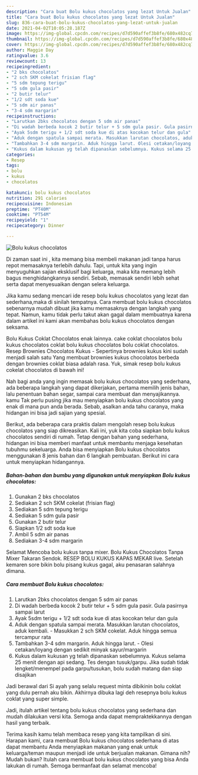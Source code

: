 ```yaml
---
description: "Cara buat Bolu kukus chocolatos yang lezat Untuk Jualan"
title: "Cara buat Bolu kukus chocolatos yang lezat Untuk Jualan"
slug: 836-cara-buat-bolu-kukus-chocolatos-yang-lezat-untuk-jualan
date: 2021-04-02T10:05:28.187Z
image: https://img-global.cpcdn.com/recipes/d7d590affef3b8fe/680x482cq70/bolu-kukus-chocolatos-foto-resep-utama.jpg
thumbnail: https://img-global.cpcdn.com/recipes/d7d590affef3b8fe/680x482cq70/bolu-kukus-chocolatos-foto-resep-utama.jpg
cover: https://img-global.cpcdn.com/recipes/d7d590affef3b8fe/680x482cq70/bolu-kukus-chocolatos-foto-resep-utama.jpg
author: Maggie Day
ratingvalue: 3.6
reviewcount: 13
recipeingredient:
- "2 bks chocolatos"
- "2 sch SKM cokelat frisian flag"
- "5 sdm tepung terigu"
- "5 sdm gula pasir"
- "2 butir telur"
- "1/2 sdt soda kue"
- "5 sdm air panas"
- "3-4 sdm margarin"
recipeinstructions:
- "Larutkan 2bks chocolatos dengan 5 sdm air panas"
- "Di wadah berbeda kocok 2 butir telur + 5 sdm gula pasir. Gula pasirnya sampai larut"
- "Ayak 5sdm terigu + 1/2 sdt soda kue di atas kocokan telur dan gula"
- "Aduk dengan spatula sampai merata. Masukkan larutan chocolatos, aduk kembali. Masukkan 2 sch SKM cokelat. Aduk hingga semua tercampur rata"
- "Tambahkan 3-4 sdm margarin. Aduk hingga larut. Olesi cetakan/loyang dengan sedikit minyak sayur/margarin"
- "Kukus dalam kukusan yg telah dipanaskan sebelumnya. Kukus selama 25 menit dengan api sedang. Tes dengan tusuk/garpu. Jika sudah tidak lengket/menempel pada garpu/tusukan, bolu sudah matang dan siap disajikan"
categories:
- Resep
tags:
- bolu
- kukus
- chocolatos

katakunci: bolu kukus chocolatos 
nutrition: 291 calories
recipecuisine: Indonesian
preptime: "PT40M"
cooktime: "PT54M"
recipeyield: "1"
recipecategory: Dinner

---
```



![Bolu kukus chocolatos](https://img-global.cpcdn.com/recipes/d7d590affef3b8fe/680x482cq70/bolu-kukus-chocolatos-foto-resep-utama.jpg)

Di zaman  saat ini , kita memang bisa membeli makanan jadi tanpa harus repot memasaknya terlebih dahulu. Tapi, untuk kita yang ingin menyuguhkan sajian eksklusif bagi keluarga, maka kita memang lebih bagus menghidangkannya sendiri. Sebab, memasak sendiri lebih sehat serta dapat menyesuaikan dengan selera keluarga.

Jika kamu sedang mencari ide resep bolu kukus chocolatos yang lezat dan sederhana,maka di sinilah tempatnya. Cara membuat bolu kukus chocolatos  sebenarnya mudah dibuat jika kamu memasaknya dengan langkah yang tepat. Namun, kamu tidak perlu takut akan gagal dalam membuatnya 
karena dalam artikel ini kami akan membahas bolu kukus chocolatos dengan seksama.  

Bolu Kukus Coklat Chocolatos enak lainnya. cake coklat chocolatos bolu kukus chocolatos coklat bolu kukus chocolatos bolu coklat chocolatos. Resep Brownies Chocolatos Kukus - Sepertinya brownies kukus kini sudah menjadi salah satu Yang membuat brownies kukus chocolatos berbeda dengan brownies coklat biasa adalah rasa. Yuk, simak resep bolu kukus cokelat chocolatos di bawah ini!

Nah bagi anda yang ingin memasak bolu kukus chocolatos yang sederhana, ada beberapa langkah yang dapat dikerjakan, pertama memilih jenis bahan, lalu penentuan bahan segar, sampai cara membuat dan menyajikannya. kamu Tak perlu pusing jika mau menyiapkan bolu kukus chocolatos yang enak di mana pun anda berada. Sebab, asalkan anda  tahu caranya, maka hidangan ini bisa jadi sajian yang spesial.

Berikut, ada beberapa cara praktis  dalam mengolah resep bolu kukus chocolatos yang siap dikreasikan. Kali ini, yuk kita coba siapkan bolu kukus chocolatos sendiri di rumah. Tetap dengan bahan yang sederhana, hidangan ini bisa memberi manfaat untuk membantu menjaga kesehatan tubuhmu sekeluarga. Anda bisa menyiapkan Bolu kukus chocolatos menggunakan 8 jenis bahan dan 6 langkah pembuatan. Berikut ini cara untuk menyiapkan hidangannya.

<!--inarticleads1-->

##### Bahan-bahan dan bumbu yang digunakan untuk menyiapkan Bolu kukus chocolatos:

1. Gunakan 2 bks chocolatos
1. Sediakan 2 sch SKM cokelat (frisian flag)
1. Sediakan 5 sdm tepung terigu
1. Sediakan 5 sdm gula pasir
1. Gunakan 2 butir telur
1. Siapkan 1/2 sdt soda kue
1. Ambil 5 sdm air panas
1. Sediakan 3-4 sdm margarin


Selamat Mencoba bolu kukus tanpa mixer. Bolu Kukus Chocolatos Tanpa Mixer Takaran Sendok. RESEP BOLU KUKUS KAPAS MEKAR live. Setelah kemaren sore bikin bolu pisang kukus gagal, aku penasaran salahnya dimana. 

<!--inarticleads2-->

##### Cara membuat Bolu kukus chocolatos:

1. Larutkan 2bks chocolatos dengan 5 sdm air panas
1. Di wadah berbeda kocok 2 butir telur + 5 sdm gula pasir. Gula pasirnya sampai larut
1. Ayak 5sdm terigu + 1/2 sdt soda kue di atas kocokan telur dan gula
1. Aduk dengan spatula sampai merata. Masukkan larutan chocolatos, aduk kembali. - Masukkan 2 sch SKM cokelat. Aduk hingga semua tercampur rata
1. Tambahkan 3-4 sdm margarin. Aduk hingga larut. - Olesi cetakan/loyang dengan sedikit minyak sayur/margarin
1. Kukus dalam kukusan yg telah dipanaskan sebelumnya. Kukus selama 25 menit dengan api sedang. Tes dengan tusuk/garpu. Jika sudah tidak lengket/menempel pada garpu/tusukan, bolu sudah matang dan siap disajikan


Jadi berawal dari Si ayah yang selalu request minta dibikinin bolu coklat yang dulu pernah aku bikin. Akhirnya dibuka lagi deh resepnya bolu kukus coklat yang super simple. 

Jadi, itulah artikel tentang  bolu kukus chocolatos  yang sederhana dan mudah dilakukan versi kita. Semoga anda dapat mempraktekkannya dengan hasil yang terbaik. 

Terima kasih kamu telah membaca resep yang kita tampilkan di sini. Harapan kami, cara membuat  Bolu kukus chocolatos sederhana di atas dapat membantu Anda menyiapkan makanan yang enak untuk keluarga/teman maupun menjadi ide untuk berjualan makanan. Gimana nih? Mudah bukan? Itulah cara membuat bolu kukus chocolatos yang bisa Anda lakukan di rumah. Semoga bermanfaat dan selamat mencoba!

